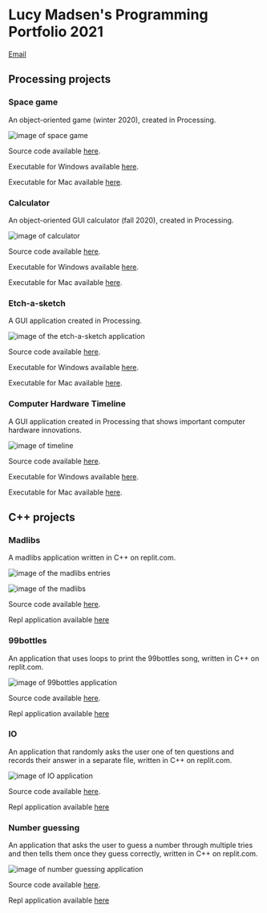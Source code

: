 # Lucy Madsen's Programming Portfolio 2021
[Email](mailto:lucinda.madsen@gmail.com)

## Processing projects

### Space game
An object-oriented game (winter 2020), created in Processing.

![image of space game](https://github.com/lucinda27/programming-portfolio/blob/gh-pages/Images/space%20game.png?raw=true)

Source code available [here](https://github.com/lucinda27/programming-portfolio/tree/gh-pages/src/Spacegame).

Executable for Windows available [here](https://github.com/lucinda27/programming-portfolio/blob/gh-pages/applications/Spacegame/application.windows64.zip).

Executable for Mac available [here](https://github.com/lucinda27/programming-portfolio/blob/gh-pages/applications/Spacegame/application.macosx.zip).

### Calculator
An object-oriented GUI calculator (fall 2020), created in Processing.

![image of calculator](https://github.com/lucinda27/programming-portfolio/blob/gh-pages/Images/calculator.png?raw=true)

Source code available [here](https://github.com/lucinda27/programming-portfolio/tree/gh-pages/src/Spacegame).

Executable for Windows available [here](https://github.com/lucinda27/programming-portfolio/blob/gh-pages/applications/Calculator/application.windows64.zip).

Executable for Mac available [here](https://github.com/lucinda27/programming-portfolio/blob/gh-pages/applications/Calculator/application.macosx.zip).

### Etch-a-sketch
A GUI application created in Processing.

![image of the etch-a-sketch application](https://github.com/lucinda27/programming-portfolio/blob/gh-pages/Images/etch-a-sketch.png?raw=true)

Source code available [here](https://github.com/lucinda27/programming-portfolio/tree/gh-pages/src/etch_a_sketch).

Executable for Windows available [here](https://github.com/lucinda27/programming-portfolio/blob/gh-pages/applications/etch-a-sketch/application.windows64.zip).

Executable for Mac available [here](https://github.com/lucinda27/programming-portfolio/blob/gh-pages/applications/etch-a-sketch/application.macosx.zip).

### Computer Hardware Timeline
A GUI application created in Processing that shows important computer hardware innovations.

![image of timeline](https://github.com/lucinda27/programming-portfolio/blob/gh-pages/Images/timeline.png?raw=true)

Source code available [here](https://github.com/lucinda27/programming-portfolio/tree/gh-pages/src/timeline).

Executable for Windows available [here](https://github.com/lucinda27/programming-portfolio/blob/gh-pages/applications/computertimeline/application.windows64.zip).

Executable for Mac available [here](https://github.com/lucinda27/programming-portfolio/blob/gh-pages/applications/computertimeline/application.macosx.zip).

## C++ projects

### Madlibs
A madlibs application written in C++ on replit.com.

![image of the madlibs entries](https://github.com/lucinda27/programming-portfolio/blob/gh-pages/Images/madlibs%20entries.png?raw=true)

![image of the madlibs](https://github.com/lucinda27/programming-portfolio/blob/gh-pages/Images/madlibs.png?raw=true)

Source code available [here](https://github.com/lucinda27/programming-portfolio/tree/gh-pages/src/Madlibs).

Repl application available [here](https://replit.com/@LUCINDAMADSEN/madlibs#main.cpp)

### 99bottles
An application that uses loops to print the 99bottles song, written in C++ on replit.com.

![image of 99bottles application](https://github.com/lucinda27/programming-portfolio/blob/gh-pages/Images/99bottles.png?raw=true)

Source code available [here](https://github.com/lucinda27/programming-portfolio/tree/gh-pages/src/99bottles).

Repl application available [here](https://replit.com/@LUCINDAMADSEN/99bottles-2)

### IO
An application that randomly asks the user one of ten questions and records their answer in a separate file, written in C++ on replit.com.

![image of IO application](https://github.com/lucinda27/programming-portfolio/blob/gh-pages/Images/IO.png?raw=true)

Source code available [here](https://github.com/lucinda27/programming-portfolio/tree/gh-pages/src/IO).

Repl application available [here](https://replit.com/@LUCINDAMADSEN/I-O#main.cpp)

### Number guessing
An application that asks the user to guess a number through multiple tries and then tells them once they guess correctly, written in C++ on replit.com.

![image of number guessing application](https://github.com/lucinda27/programming-portfolio/blob/gh-pages/Images/numberguessing.png?raw=true)

Source code available [here](https://github.com/lucinda27/programming-portfolio/tree/gh-pages/src/numberguessing).

Repl application available [here](https://replit.com/@LUCINDAMADSEN/Numberguessing#main.cpp)
